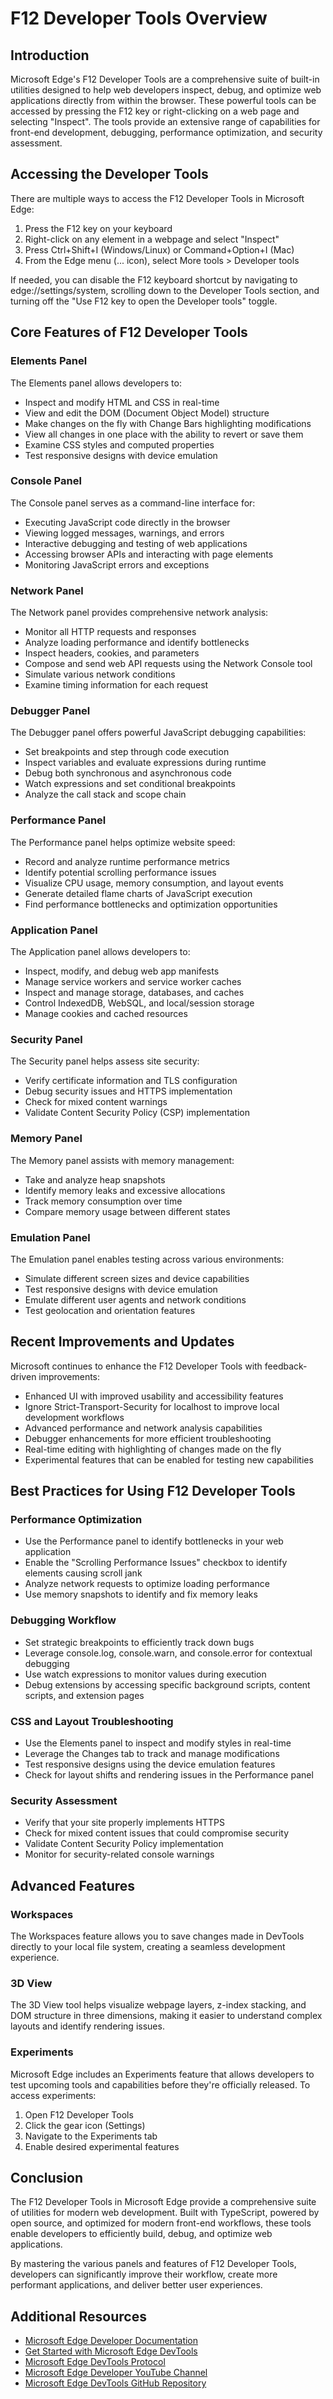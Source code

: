 # F12 Developer Tools Overview

## Introduction

Microsoft Edge's F12 Developer Tools are a comprehensive suite of built-in utilities designed to help web developers inspect, debug, and optimize web applications directly from within the browser. These powerful tools can be accessed by pressing the F12 key or right-clicking on a web page and selecting "Inspect". The tools provide an extensive range of capabilities for front-end development, debugging, performance optimization, and security assessment.

## Accessing the Developer Tools

There are multiple ways to access the F12 Developer Tools in Microsoft Edge:

1. Press the F12 key on your keyboard
2. Right-click on any element in a webpage and select "Inspect"
3. Press Ctrl+Shift+I (Windows/Linux) or Command+Option+I (Mac)
4. From the Edge menu (... icon), select More tools > Developer tools

If needed, you can disable the F12 keyboard shortcut by navigating to edge://settings/system, scrolling down to the Developer Tools section, and turning off the "Use F12 key to open the Developer tools" toggle.

## Core Features of F12 Developer Tools

### Elements Panel

The Elements panel allows developers to:

- Inspect and modify HTML and CSS in real-time
- View and edit the DOM (Document Object Model) structure
- Make changes on the fly with Change Bars highlighting modifications
- View all changes in one place with the ability to revert or save them
- Examine CSS styles and computed properties
- Test responsive designs with device emulation

### Console Panel

The Console panel serves as a command-line interface for:

- Executing JavaScript code directly in the browser
- Viewing logged messages, warnings, and errors
- Interactive debugging and testing of web applications
- Accessing browser APIs and interacting with page elements
- Monitoring JavaScript errors and exceptions

### Network Panel

The Network panel provides comprehensive network analysis:

- Monitor all HTTP requests and responses
- Analyze loading performance and identify bottlenecks
- Inspect headers, cookies, and parameters
- Compose and send web API requests using the Network Console tool
- Simulate various network conditions
- Examine timing information for each request

### Debugger Panel

The Debugger panel offers powerful JavaScript debugging capabilities:

- Set breakpoints and step through code execution
- Inspect variables and evaluate expressions during runtime
- Debug both synchronous and asynchronous code
- Watch expressions and set conditional breakpoints
- Analyze the call stack and scope chain

### Performance Panel

The Performance panel helps optimize website speed:

- Record and analyze runtime performance metrics
- Identify potential scrolling performance issues
- Visualize CPU usage, memory consumption, and layout events
- Generate detailed flame charts of JavaScript execution
- Find performance bottlenecks and optimization opportunities

### Application Panel

The Application panel allows developers to:

- Inspect, modify, and debug web app manifests
- Manage service workers and service worker caches
- Inspect and manage storage, databases, and caches
- Control IndexedDB, WebSQL, and local/session storage
- Manage cookies and cached resources

### Security Panel

The Security panel helps assess site security:

- Verify certificate information and TLS configuration
- Debug security issues and HTTPS implementation
- Check for mixed content warnings
- Validate Content Security Policy (CSP) implementation

### Memory Panel

The Memory panel assists with memory management:

- Take and analyze heap snapshots
- Identify memory leaks and excessive allocations
- Track memory consumption over time
- Compare memory usage between different states

### Emulation Panel

The Emulation panel enables testing across various environments:

- Simulate different screen sizes and device capabilities
- Test responsive designs with device emulation
- Emulate different user agents and network conditions
- Test geolocation and orientation features

## Recent Improvements and Updates

Microsoft continues to enhance the F12 Developer Tools with feedback-driven improvements:

- Enhanced UI with improved usability and accessibility features
- Ignore Strict-Transport-Security for localhost to improve local development workflows
- Advanced performance and network analysis capabilities
- Debugger enhancements for more efficient troubleshooting
- Real-time editing with highlighting of changes made on the fly
- Experimental features that can be enabled for testing new capabilities

## Best Practices for Using F12 Developer Tools

### Performance Optimization

- Use the Performance panel to identify bottlenecks in your web application
- Enable the "Scrolling Performance Issues" checkbox to identify elements causing scroll jank
- Analyze network requests to optimize loading performance
- Use memory snapshots to identify and fix memory leaks

### Debugging Workflow

- Set strategic breakpoints to efficiently track down bugs
- Leverage console.log, console.warn, and console.error for contextual debugging
- Use watch expressions to monitor values during execution
- Debug extensions by accessing specific background scripts, content scripts, and extension pages

### CSS and Layout Troubleshooting

- Use the Elements panel to inspect and modify styles in real-time
- Leverage the Changes tab to track and manage modifications
- Test responsive designs using the device emulation features
- Check for layout shifts and rendering issues in the Performance panel

### Security Assessment

- Verify that your site properly implements HTTPS
- Check for mixed content issues that could compromise security
- Validate Content Security Policy implementation
- Monitor for security-related console warnings

## Advanced Features

### Workspaces

The Workspaces feature allows you to save changes made in DevTools directly to your local file system, creating a seamless development experience.

### 3D View

The 3D View tool helps visualize webpage layers, z-index stacking, and DOM structure in three dimensions, making it easier to understand complex layouts and identify rendering issues.

### Experiments

Microsoft Edge includes an Experiments feature that allows developers to test upcoming tools and capabilities before they're officially released. To access experiments:

1. Open F12 Developer Tools
2. Click the gear icon (Settings)
3. Navigate to the Experiments tab
4. Enable desired experimental features

## Conclusion

The F12 Developer Tools in Microsoft Edge provide a comprehensive suite of utilities for modern web development. Built with TypeScript, powered by open source, and optimized for modern front-end workflows, these tools enable developers to efficiently build, debug, and optimize web applications.

By mastering the various panels and features of F12 Developer Tools, developers can significantly improve their workflow, create more performant applications, and deliver better user experiences.

## Additional Resources

- [Microsoft Edge Developer Documentation](https://learn.microsoft.com/en-us/microsoft-edge/devtools-guide-chromium/)
- [Get Started with Microsoft Edge DevTools](https://learn.microsoft.com/en-us/microsoft-edge/devtools-guide-chromium/landing/)
- [Microsoft Edge DevTools Protocol](https://learn.microsoft.com/en-us/microsoft-edge/devtools-guide-chromium/protocol/)
- [Microsoft Edge Developer YouTube Channel](https://www.youtube.com/channel/UCIGDDnk1PG6bPyAmFED1ZKA)
- [Microsoft Edge DevTools GitHub Repository](https://github.com/MicrosoftEdge/DevTools)